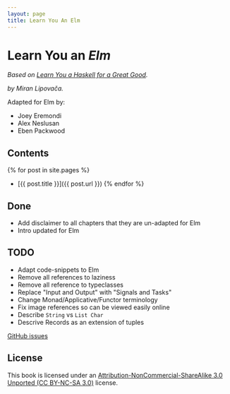 ```yaml
---
layout: page
title: Learn You An Elm
---
```


Learn You an _Elm_
=====================================
_Based on [Learn You a Haskell for a Great Good](http://learnyouahaskell.com/chapters)._

_by Miran Lipovača._

Adapted for Elm by: 

* Joey Eremondi
* Alex Neslusan
* Eben Packwood

Contents
----

{% for post in site.pages %}
* [{{ post.title }}]({{ post.url }})
{% endfor %}

Done
----

* Add disclaimer to all chapters that they are un-adapted for Elm
* Intro updated for Elm

TODO
----

* Adapt code-snippets to Elm
* Remove all references to laziness
* Remove all reference to typeclasses
* Replace "Input and Output" with "Signals and Tasks"
* Change Monad/Applicative/Functor terminology
* Fix image references so can be viewed easily online
* Describe `String` vs `List Char`
* Descrive Records as an extension of tuples

[GitHub issues](https://github.com/learnyouanelm/learnyouanelm.github.io/issues)

License
-------

This book is licensed under an [Attribution-NonCommercial-ShareAlike 3.0
Unported (CC BY-NC-SA 3.0)](http://creativecommons.org/licenses/by-nc-sa/3.0/)
license.
